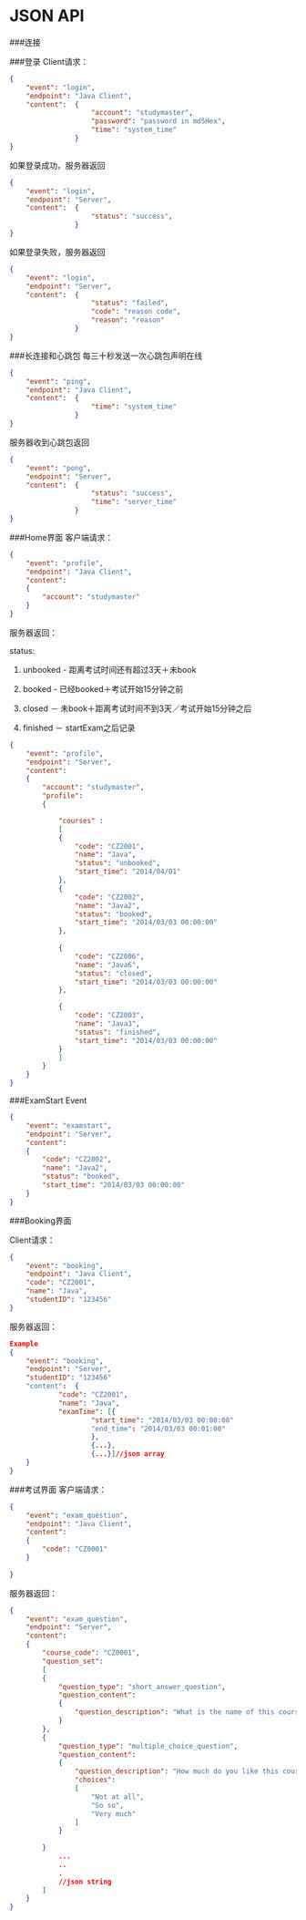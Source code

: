 JSON API
===


###连接

###登录
Client请求：
```JSON
{
	"event": "login",
	"endpoint": "Java Client",
	"content": 	{
					"account": "studymaster",
					"password": "password in md5Hex",
					"time": "system_time"
				}
}
```
如果登录成功，服务器返回
```JSON
{
	"event": "login",
	"endpoint": "Server",
	"content": 	{
					"status": "success",
				}
}
```
如果登录失败，服务器返回
```JSON
{
	"event": "login",
	"endpoint": "Server",
	"content": 	{
					"status": "failed",
					"code": "reason code",
					"reason": "reason"
				}
}
```

###长连接和心跳包
每三十秒发送一次心跳包声明在线
```JSON
{
	"event": "ping",
	"endpoint": "Java Client",
	"content": 	{
					"time": "system_time"
				}
}
```

服务器收到心跳包返回
```JSON
{
	"event": "pong",
	"endpoint": "Server",
	"content": 	{
					"status": "success",
					"time": "server_time"
				}
}
```

###Home界面
客户端请求：
```JSON
{
	"event": "profile",
	"endpoint": "Java Client",
	"content": 
	{
		"account": "studymaster"
	}
}
```

服务器返回：

status:

1. unbooked - 距离考试时间还有超过3天＋未book

2. booked - 已经booked＋考试开始15分钟之前

3. closed － 未book＋距离考试时间不到3天／考试开始15分钟之后

4. finished － startExam之后记录

```JSON
{
	"event": "profile",
	"endpoint": "Server",
	"content": 
	{
		"account": "studymaster",
		"profile": 	
		{

			"courses" : 
			[
			{
				"code": "CZ2001",
				"name": "Java",
				"status": "unbooked",
				"start_time": "2014/04/01"
			},
			{
				"code": "CZ2002",
				"name": "Java2",
				"status": "booked",
				"start_time": "2014/03/03 00:00:00"
			},
		
			{
				"code": "CZ2006",
				"name": "Java6",
				"status": "closed",
				"start_time": "2014/03/03 00:00:00"
			},

			{
				"code": "CZ2003",
				"name": "Java3",
				"status": "finished",
				"start_time": "2014/03/03 00:00:00"
			}
			]
		}
	}
}
```

###ExamStart Event
```JSON
{
	"event": "examstart",
	"endpoint": "Server",
	"content": 
	{
		"code": "CZ2002",
		"name": "Java2",
		"status": "booked",
		"start_time": "2014/03/03 00:00:00"
	}
}
```


###Booking界面

Client请求：

```JSON
{
	"event": "booking",
	"endpoint": "Java Client",
	"code": "CZ2001",
	"name": "Java",
	"studentID": "123456"
}
```

服务器返回：

```JSON
Example
{
	"event": "booking",
	"endpoint": "Server",
	"studentID": "123456"
	"content":  {
			"code": "CZ2001",
			"name": "Java",
			"examTime": [{
					"start_time": "2014/03/03 00:00:00"
					"end_time": "2014/03/03 00:01:00"
					}, 
					{...}, 
					{...}]//json array
	}
}
```

###考试界面
客户端请求：
```JSON
{
	"event": "exam_question",
	"endpoint": "Java Client",
	"content":
	{
		"code": "CZ0001"
	}
	
}
```

服务器返回：
```JSON
{
	"event": "exam_question",
	"endpoint": "Server",
	"content":
	{
		"course_code": "CZ0001",
		"question_set": 
		[
		{
			"question_type": "short_answer_question",
			"question_content": 
			{
				"question_description": "What is the name of this course?"
			}
		},
		{
			"question_type": "multiple_choice_question",
			"question_content": 
			{
				"question_description": "How much do you like this course?",
				"choices":
				[
					"Not at all",
					"So so",
					"Very much"
				]
			}
			
		}
			...
			..
			.
			//json string
		]
	}
}
```

